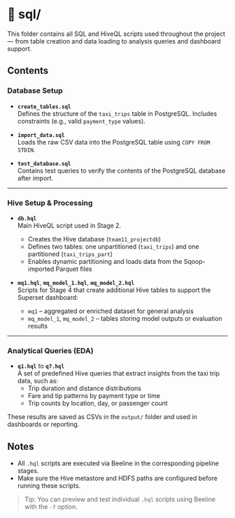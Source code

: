 # 📁 sql/

This folder contains all SQL and HiveQL scripts used throughout the project — from table creation and data loading to analysis queries and dashboard support.

## Contents

### Database Setup

- **`create_tables.sql`**  
  Defines the structure of the `taxi_trips` table in PostgreSQL. Includes constraints (e.g., valid `payment_type` values).

- **`import_data.sql`**  
  Loads the raw CSV data into the PostgreSQL table using `COPY FROM STDIN`.

- **`test_database.sql`**  
  Contains test queries to verify the contents of the PostgreSQL database after import.

---

### Hive Setup & Processing

- **`db.hql`**  
  Main HiveQL script used in Stage 2.  
  - Creates the Hive database (`team11_projectdb`)
  - Defines two tables: one unpartitioned (`taxi_trips`) and one partitioned (`taxi_trips_part`)
  - Enables dynamic partitioning and loads data from the Sqoop-imported Parquet files

- **`mq1.hql`**, **`mq_model_1.hql`**, **`mq_model_2.hql`**  
  Scripts for Stage 4 that create additional Hive tables to support the Superset dashboard:
  - `mq1` – aggregated or enriched dataset for general analysis
  - `mq_model_1`, `mq_model_2` – tables storing model outputs or evaluation results

---

### Analytical Queries (EDA)

- **`q1.hql`** to **`q7.hql`**  
  A set of predefined Hive queries that extract insights from the taxi trip data, such as:
  - Trip duration and distance distributions
  - Fare and tip patterns by payment type or time
  - Trip counts by location, day, or passenger count

These results are saved as CSVs in the `output/` folder and used in dashboards or reporting.

## Notes

- All `.hql` scripts are executed via Beeline in the corresponding pipeline stages.
- Make sure the Hive metastore and HDFS paths are configured before running these scripts.

> Tip: You can preview and test individual `.hql` scripts using Beeline with the `-f` option.

